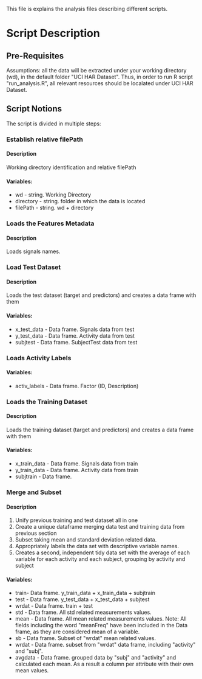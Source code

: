 This file is explains the analysis files describing different scripts.

# Script Description

## Pre-Requisites

Assumptions: all the data will be extracted under your working directory (wd), in the default folder "UCI HAR Dataset".
Thus, in order to run R script "run_analysis.R", all relevant resources should be localated under UCI HAR Dataset.

## Script Notions

The script is divided in multiple steps:

### Establish relative filePath 

#### Description

Working directory identification and relative filePath

#### Variables:

* wd - string. Working Directory
* directory - string. folder in which the data is located
* filePath - string. wd + directory

### Loads the Features Metadata

#### Description

Loads signals names.


### Load Test Dataset

#### Description

Loads the test dataset (target and predictors) and creates a data frame with them

#### Variables:


* x_test_data - Data frame. Signals data from test
* y_test_data - Data frame. Activity data from test
* subjtest -  Data frame. SubjectTest data from test

### Loads Activity Labels

#### Variables:
* activ_labels - Data frame. Factor (ID, Description)


### Loads the Training Dataset

#### Description

Loads the training dataset (target and predictors) and creates a data frame with them

#### Variables:

* x_train_data - Data frame. Signals data from train
* y_train_data - Data frame. Activity data from train
* subjtrain -  Data frame.


### Merge and Subset

#### Description

1. Unify previous training and test dataset all in one
2. Create a unique dataframe merging data test and training data from previous section
3. Subset taking mean and standard deviation related data.
4. Appropriately labels the data set with descriptive variable names. 
5. Creates a second, independent tidy data set with the average of each variable for each activity and each subject, grouping by activity and subject  

#### Variables:

* train- Data frame. y_train_data + x_train_data + subjtrain
* test - Data frame. y_test_data + x_test_data + subjtest
* wrdat - Data frame. train + test
* std - Data frame. All std related measurements values.
* mean - Data frame. All mean related measurements values. Note: All fields including the word "meanFreq" have been included in the Data frame, as they are considered mean of a variable.
* sb - Data frame. Subset of "wrdat" mean related values.
* wrdat - Data frame. subset from "wrdat" data frame, including "activity" and "subj".
* avgdata - Data frame. grouped data by "subj" and "activity" and calculated each mean. As a result a column per attribute with their own mean values.


